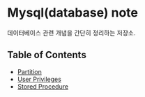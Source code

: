 # Mysql(database) note

데이터베이스 관련 개념을 간단히 정리하는 저장소.

## Table of Contents

- [Partition](https://github.com/Eechul/mysql_note/tree/main/partition)
- [User Privileges](https://github.com/Eechul/mysql_note/tree/main/user_privileges)
- [Stored Procedure](#)
